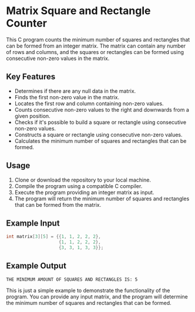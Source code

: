 # Matrix Square and Rectangle Counter

This C program counts the minimum number of squares and rectangles that can be formed from an integer matrix. The matrix can contain any number of rows and columns, and the squares or rectangles can be formed using consecutive non-zero values in the matrix.

## Key Features

- Determines if there are any null data in the matrix.
- Finds the first non-zero value in the matrix.
- Locates the first row and column containing non-zero values.
- Counts consecutive non-zero values to the right and downwards from a given position.
- Checks if it's possible to build a square or rectangle using consecutive non-zero values.
- Constructs a square or rectangle using consecutive non-zero values.
- Calculates the minimum number of squares and rectangles that can be formed.

## Usage

1. Clone or download the repository to your local machine.
2. Compile the program using a compatible C compiler.
3. Execute the program providing an integer matrix as input.
4. The program will return the minimum number of squares and rectangles that can be formed from the matrix.

## Example Input

```c
int matrix[3][5] = {{1, 1, 2, 2, 2},
                    {1, 1, 2, 2, 2},
                    {3, 3, 1, 3, 3}};
```

## Example Output

```
THE MINIMUM AMOUNT OF SQUARES AND RECTANGLES IS: 5
```

This is just a simple example to demonstrate the functionality of the program. You can provide any input matrix, and the program will determine the minimum number of squares and rectangles that can be formed.
